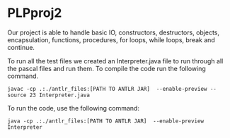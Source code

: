# PLPproj2

Our project is able to handle basic IO, constructors, destructors, objects, encapsulation, functions, procedures, for loops, while loops, break and continue.

To run all the test files we created an Interpreter.java file to run through all the pascal files and run them. To compile the code run the following command.

`javac -cp .:./antlr_files:[PATH TO ANTLR JAR]  --enable-preview --source 23 Interpreter.java
` 

To run the code, use the following command:

`java -cp .:./antlr_files:[PATH TO ANTLR JAR]  --enable-preview Interpreter`
